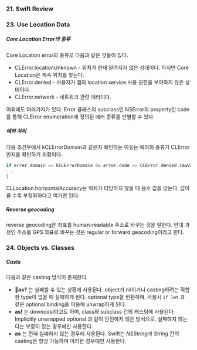 ### 21. Swift Review



### 23. Use Location Data

##### Core Location Error의 종류

Core Location error의 종류로 다음과 같은 것들이 있다.

- CLError.locationUnknown - 위치가 현재 알려지지 않은 상태이다. 하지만 Core Location은 계속 위치를 찾는다.
- CLError.denied - 사용자가 앱의 location service 사용 권한을 부여하지 않은 상태이다.
- CLError.network - 네트워크 관련 에러이다.

이외에도 여러가지가 있다. Error 클래스의 subclass인 NSError의 property인 code를 통해 CLError enumeration에 정의된 에러 종류를 판별할 수 있다. 



##### 에러 처리

다음 조건부에서 kCLErrorDomain과 같은지 확인하는 이유는 에러의 종류가 CLError인지를 확인하기 위함이다.

```swift
if errer.domain == kCLErrorDomain && error.code == CLError.denied.rawValue {
...
}
```



CLLocation.horizontalAccuracy는 위치가 타당하지 않을 때 음수 값을 갖는다. 값이 클 수록 부정확하다고 여기면 된다.



##### Reverse geocoding

reverse geocoding은 좌표를 human-readable 주소로 바꾸는 것을 말한다. 반대 과정인 주소를 GPS 좌표로 바꾸는 것은 regular or forward geocoding이라고 한다.



### 24. Objects vs. Classes

##### Casts

다음과 같은 casting 방식이 존재한다.

- **as?** 는 실패할 수 있는 상황에 사용된다. object가 nil이거나 casting하려는 적합한 type이 없을 때 실패하게 된다. optional type을 반환하며, 사용시 `if let` 과 같은 optional binding을 이용해 unwrap하게 된다.
- **as!** 는 *downcast*라고도 하며, class와 subclass 간의 캐스팅에 사용된다. Implicitly unwrapped optional 과 같이 안전하지 않은 방식으로, 실패하지 않는다는 보장이 있는 경우에만 사용한다.
- **as** 는 전혀 실패하지 않는 경우에 사용된다. Swift는 *NSString*과 *String* 간의 casting은 항상 가능하며 이러한 경우에만 사용한다.

